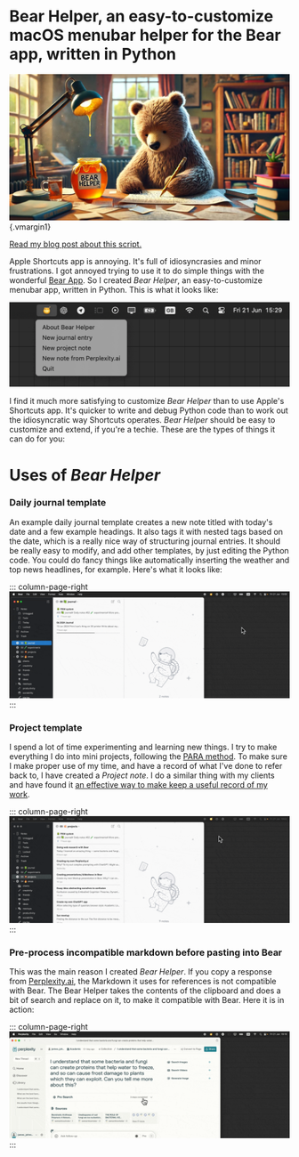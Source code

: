 # Bear Helper, an easy-to-customize macOS menubar helper for the Bear app, written in Python

![](bear-helper-poster.jpg){.vmargin1}

[Read my blog post about this script.](https://www.beyond2060.com/technical/24-06/bear-helper/)

Apple Shortcuts app is annoying. It's full of idiosyncrasies and minor frustrations. I got annoyed trying to use it to do simple things with the wonderful [Bear App](https://bear.app). So I created _Bear Helper_, an easy-to-customize menubar app, written in Python. This is what it looks like:  

![](screenshot.gif)

I find it much more satisfying to customize _Bear Helper_ than to use Apple's Shortcuts app. It's quicker to write and debug Python code than to work out the idiosyncratic way  Shortcuts operates. _Bear Helper_ should be  easy to customize and extend, if you're a techie. These are the types of things it can do for you:

# Uses of _Bear Helper_

### Daily journal template

An example daily journal template creates a new note titled with today's date and a few example headings. It also tags it with nested tags based on the date, which is a really nice way of structuring journal entries.  It should be really easy to modify, and add other templates, by just editing the Python code. You could do fancy things like automatically inserting the weather and top news headlines, for example. Here's what it looks like:

::: column-page-right
![](demo3.gif)
:::

### Project template

I spend a lot of time experimenting and learning new things. I try to make everything I do into mini projects, following the [PARA method](https://fortelabs.com/blog/para/). To make sure I make proper use of my time, and have a record of what I've done to refer back to, I have created a _Project note_. I do a similar thing with my clients and have found it [an effective way to make keep a useful record of my work](/technical/regular-note-taking/). 

::: column-page-right
![](demo4.gif)
:::

### Pre-process incompatible markdown before pasting into Bear

This was the main reason I created _Bear Helper_. If you copy a response from [Perplexity.ai](https://www.perplexity.ai), the Markdown it uses for references is not compatible with Bear. The Bear Helper takes the contents of the clipboard and does a bit of search and replace on it, to make it compatible with Bear. Here it is in action:

::: column-page-right
![](demo5.gif)
:::
